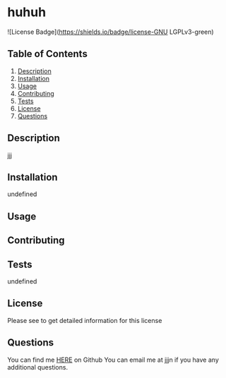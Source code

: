# huhuh
![License Badge](https://shields.io/badge/license-GNU LGPLv3-green)
## Table of Contents
1. [Description](#description)
2. [Installation](#installation)
3. [Usage](#usage)
4. [Contributing](#contributing)
5. [Tests](#tests)
6. [License](#license)
7. [Questions](#questions)

## Description
jjj
## Installation
undefined
## Usage

## Contributing

## Tests
undefined
## License
Please see  to get detailed information for this license

## Questions
You can find me [HERE](https://github.com/jj) on Github
You can email me at jjjn if you have any additional questions.
